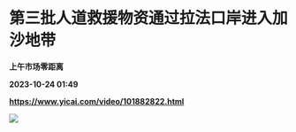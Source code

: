 # 第三批人道救援物资通过拉法口岸进入加沙地带
**上午市场零距离**

**2023-10-24 01:49**

**https://www.yicai.com/video/101882822.html**

![](http://imgcdn.yicai.com/vms-new/2023/10/c46c216f-21a3-478b-8c00-8478206f677f_pUUs.jpg)